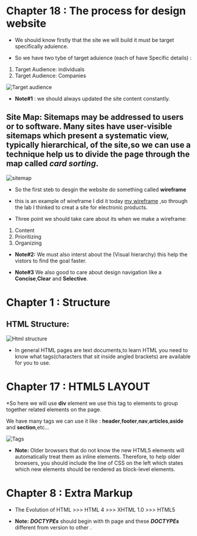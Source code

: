 # **Chapter 18** : **The process for design website**

* We should know firstly that the site we will build it must be target specifically aduience.

* So we have two tybe of target aduience (each of have Specific details) :

1. Target Audience: individuals 
2. Target Audience: Companies

![Target audience](https://www.airiodion.com/wp-content/uploads/2020/12/target-audience-analysis.png)

* **Note#1** : we should always updated the site content constantly.

## **Site Map:** Sitemaps may be addressed to users or to software. Many sites have user-visible sitemaps which present a systematic view, typically hierarchical, of the site,so we can use a technique help us to divide the page through the map called ***card sorting***.
![sitemap](https://i.pinimg.com/originals/1c/c5/f4/1cc5f4ec000969f11eedf4dbe0f8c9d8.png)

* So the first steb to desgin the website do something called **wireframe**



* this is an example of wireframe I did it today [my wireframe](https://awonkhrais.github.io/wireframe/) ,so through the lab I thinked to creat a site for electronic products.

* Three point we should take care about its when we make a wireframe:
1. Content
2. Prioritizing
3. Organizing

* **Note#2:** We must also interst about the (Visual hierarchy) this help the vistors to find the goal faster.

* **Note#3** We also good to care about design navigation like a **Concise**,**Clear** and **Selective**.

# **Chapter 1** : **Structure**

## HTML Structure:
![Html structure](https://www.oreilly.com/library/view/learning-web-design/9781449337513/httpatomoreillycomsourceoreillyimages2257981.png)

* In general HTML pages are text documents,to learn HTML you need to know what tags(characters that sit inside angled
brackets) are available for you to use.

# **Chapter 17** : **HTML5 LAYOUT**
*So here we will use **div** element we use this tag to elements to group together related elements on the page.

We have many tags we can use it like : **header**,**footer**,**nav**,**articles**,**aside** and **section**,etc...

![Tags](https://i.pinimg.com/originals/83/c7/d0/83c7d06752e6cbf1f585a4c058649742.png)

* **Note:** Older browsers that do not
know the new HTML5 elements
will automatically treat them as
inline elements. Therefore, to
help older browsers, you should
include the line of CSS on the
left which states which new
elements should be rendered as
block-level elements.

# **Chapter 8** : **Extra Markup**

* The Evolution of HTML >>> HTML 4 >>> XHTML 1.0 >>> HTML5

* **Note:** ***DOCTYPEs*** should begin with th page and these ***DOCTYPEs*** different from version to other .

 




